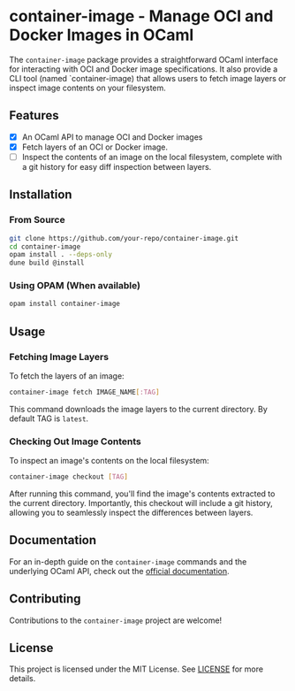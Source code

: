 # container-image - Manage OCI and Docker Images in OCaml

The `container-image` package provides a straightforward OCaml
interface for interacting with OCI and Docker image specifications. It
also provide a CLI tool (named `container-image) that allows users to
fetch image layers or inspect image contents on your filesystem.

## Features

- [x] An OCaml API to manage OCI and Docker images
- [x] Fetch layers of an OCI or Docker image.
- [ ] Inspect the contents of an image on the local filesystem,
  complete with a git history for easy diff inspection between layers.

## Installation

### From Source

```bash
git clone https://github.com/your-repo/container-image.git
cd container-image
opam install . --deps-only
dune build @install
```

### Using OPAM (When available)

```bash
opam install container-image
```

## Usage

### Fetching Image Layers

To fetch the layers of an image:

```bash
container-image fetch IMAGE_NAME[:TAG]
```

This command downloads the image layers to the current directory. By
default TAG is `latest`.

### Checking Out Image Contents

To inspect an image's contents on the local filesystem:

```bash
container-image checkout [TAG]
```

After running this command, you'll find the image's contents extracted
to the current directory. Importantly, this checkout will include a
git history, allowing you to seamlessly inspect the differences
between layers.

## Documentation

For an in-depth guide on the `container-image` commands and the
underlying OCaml API, check out the [official
documentation](link-to-docs).

## Contributing

Contributions to the `container-image` project are welcome!

## License

This project is licensed under the MIT License. See
[LICENSE](link-to-license-file) for more details.
